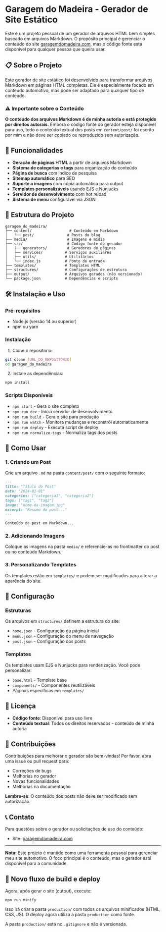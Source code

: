 # Garagem do Madeira - Gerador de Site Estático

Este é um projeto pessoal de um gerador de arquivos HTML bem simples baseado em arquivos Markdown. O propósito principal é gerenciar o conteúdo do site [garagemdomadeira.com](https://garagemdomadeira.com), mas o código fonte está disponível para qualquer pessoa que queira usar.

## 📋 Sobre o Projeto

Este gerador de site estático foi desenvolvido para transformar arquivos Markdown em páginas HTML completas. Ele é especialmente focado em conteúdo automotivo, mas pode ser adaptado para qualquer tipo de conteúdo.

### ⚠️ Importante sobre o Conteúdo

**O conteúdo dos arquivos Markdown é de minha autoria e está protegido por direitos autorais.** Embora o código fonte do gerador esteja disponível para uso, todo o conteúdo textual dos posts em `content/post/` foi escrito por mim e não deve ser copiado ou reproduzido sem autorização.

## 🚀 Funcionalidades

- **Geração de páginas HTML** a partir de arquivos Markdown
- **Sistema de categorias e tags** para organização do conteúdo
- **Página de busca** com índice de pesquisa
- **Sitemap automático** para SEO
- **Suporte a imagens** com cópia automática para output
- **Templates personalizáveis** usando EJS e Nunjucks
- **Servidor de desenvolvimento** com hot reload
- **Sistema de menu** configurável via JSON

## 📁 Estrutura do Projeto

```
garagem_do_madeira/
├── content/                 # Conteúdo em Markdown
│   └── post/               # Posts do blog
├── media/                  # Imagens e mídia
├── src/                    # Código fonte do gerador
│   ├── generators/         # Geradores de páginas
│   ├── services/          # Serviços auxiliares
│   ├── utils/             # Utilitários
│   └── index.js           # Ponto de entrada
├── templates/             # Templates HTML
├── structures/            # Configurações de estrutura
├── output/                # Arquivos gerados (não versionado)
└── package.json           # Dependências e scripts
```

## 🛠️ Instalação e Uso

### Pré-requisitos

- Node.js (versão 14 ou superior)
- npm ou yarn

### Instalação

1. Clone o repositório:
```bash
git clone [URL_DO_REPOSITORIO]
cd garagem_do_madeira
```

2. Instale as dependências:
```bash
npm install
```

### Scripts Disponíveis

- `npm start` - Gera o site completo
- `npm run dev` - Inicia servidor de desenvolvimento
- `npm run build` - Gera o site para produção
- `npm run watch` - Monitora mudanças e reconstrói automaticamente
- `npm run deploy` - Executa script de deploy
- `npm run normalize-tags` - Normaliza tags dos posts

## 📝 Como Usar

### 1. Criando um Post

Crie um arquivo `.md` na pasta `content/post/` com o seguinte formato:

```markdown
---
title: "Título do Post"
date: "2024-01-01"
categories: ["categoria1", "categoria2"]
tags: ["tag1", "tag2"]
image: "nome-da-imagem.jpg"
excerpt: "Resumo do post..."
---

Conteúdo do post em Markdown...
```

### 2. Adicionando Imagens

Coloque as imagens na pasta `media/` e referencie-as no frontmatter do post ou no conteúdo Markdown.

### 3. Personalizando Templates

Os templates estão em `templates/` e podem ser modificados para alterar a aparência do site.

## 🔧 Configuração

### Estruturas

Os arquivos em `structures/` definem a estrutura do site:
- `home.json` - Configuração da página inicial
- `menu.json` - Configuração do menu de navegação
- `post.json` - Configuração dos posts

### Templates

Os templates usam EJS e Nunjucks para renderização. Você pode personalizar:
- `base.html` - Template base
- `components/` - Componentes reutilizáveis
- Páginas específicas em `templates/`

## 📄 Licença

- **Código fonte**: Disponível para uso livre
- **Conteúdo textual**: Todos os direitos reservados - conteúdo de minha autoria

## 🤝 Contribuições

Contribuições para melhorar o gerador são bem-vindas! Por favor, abra uma issue ou pull request para:
- Correções de bugs
- Melhorias no gerador
- Novas funcionalidades
- Melhorias na documentação

**Lembre-se**: O conteúdo dos posts não deve ser modificado sem autorização.

## 📞 Contato

Para questões sobre o gerador ou solicitações de uso do conteúdo:
- Site: [garagemdomadeira.com](https://garagemdomadeira.com)

---

**Nota**: Este projeto é mantido como uma ferramenta pessoal para gerenciar meu site automotivo. O foco principal é o conteúdo, mas o gerador está disponível para a comunidade. 

## 🚀 Novo fluxo de build e deploy

Agora, após gerar o site (output), execute:

```
npm run minify
```

Isso irá criar a pasta `production/` com todos os arquivos minificados (HTML, CSS, JS). O deploy agora utiliza a pasta `production` como fonte.

A pasta `production/` está no `.gitignore` e não é versionada. 
